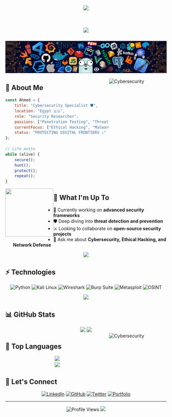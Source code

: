 <div align="center">
  <img src="https://capsule-render.vercel.app/api?type=waving&color=gradient&height=200&section=header&text=Hi,%20I'm%20Ahmed&fontSize=80&animation=fadeIn&fontAlignY=35" />
</div>

<h1 align="center">
  <img src="https://readme-typing-svg.herokuapp.com/?lines=SAY_MY_NAME!!;You GODDAMN RIGHT!;Cybersecurity+Specialist+🛡️;Ethical+Hacker+⚔️;Security+Researcher+🔍&center=true&size=30&width=450&height=50">
</h1>

<p align="center">
<img src="https://raw.githubusercontent.com/KevinPatel04/KevinPatel04/master/header.png">
</p>

<img align="right" height="180" width="180" alt="Cybersecurity" src="https://media.tenor.com/dpNNNGcG0B0AAAAi/sung-jin-woo-solo-leveling.gif"/>

## 💫 About Me
```javascript
const Ahmed = {
    title: "Cybersecurity Specialist 🛡️",
    location: "Egypt 🇪🇬",
    role: "Security Researcher",
    passions: ["Penetration Testing", "Threat Intelligence", "Network Security"],
    currentFocus: ["Ethical Hacking", "Malware Analysis", "Security Architecture"],
    status: "PROTECTING DIGITAL FRONTIERS ⚔️"
};

// Life motto
while (alive) {
    secure();
    hunt();
    protect();
    repeat();
}
```

<img align="left" height="150" width="150" src="https://raw.githubusercontent.com/CyrisXD/CyrisXD/master/assets/pac-man.gif"/>

## 🚀 What I'm Up To

- 🔐 Currently working on **advanced security frameworks**
- 🛡️ Deep diving into **threat detection and prevention**
- ⚔️ Looking to collaborate on **open-source security projects**
- 💬 Ask me about **Cybersecurity, Ethical Hacking, and Network Defense**

<div align="center">
  <img src="https://user-images.githubusercontent.com/73097560/115834477-dbab4500-a447-11eb-908a-139a6edaec5c.gif">
</div>

## ⚡ Technologies

<div align="center">

![Python](https://img.shields.io/badge/Python-3670A0?style=for-the-badge&logo=python&logoColor=ffdd54)
![Kali Linux](https://img.shields.io/badge/Kali_Linux-557C94?style=for-the-badge&logo=kali-linux&logoColor=white) 
![Wireshark](https://img.shields.io/badge/Wireshark-%231679A7.svg?style=for-the-badge&logo=wireshark&logoColor=white)
![Burp Suite](https://img.shields.io/badge/Burp_Suite-%23FF6F00.svg?style=for-the-badge&logo=burp-suite&logoColor=white)
![Metasploit](https://img.shields.io/badge/Metasploit-%23E34F26.svg?style=for-the-badge&logo=metasploit&logoColor=white)
![OSINT](https://img.shields.io/badge/OSINT-%2300599C.svg?style=for-the-badge&logo=osint&logoColor=white)

</div>

<div align="center">
  <img src="https://user-images.githubusercontent.com/73097560/115834477-dbab4500-a447-11eb-908a-139a6edaec5c.gif">
</div>

## 📊 GitHub Stats

<div align="center">
  <img src="https://github-readme-stats.vercel.app/api?username=Ahmed-Hammaad&theme=radical&hide_border=true&include_all_commits=true&count_private=true" />
  <img src="https://github-readme-streak-stats.herokuapp.com/?user=Ahmed-Hammaad&theme=radical&hide_border=true" />
</div>

<img align="right" alt="Cybersecurity" src="https://media.tenor.com/H2nPN3kDPBUAAAAi/sung-jin-woo.gif" width="180px" height="180px"/>

## 🌟 Top Languages

<div align="center">
  <img src="https://github-readme-stats.vercel.app/api/top-langs/?username=Ahmed-Hammaad&theme=radical&hide_border=true&include_all_commits=true&count_private=true&layout=compact" />
</div>

<div align="center">
  <img src="https://user-images.githubusercontent.com/73097560/115834477-dbab4500-a447-11eb-908a-139a6edaec5c.gif">
</div>


## 🤝 Let's Connect

<div align="center">
  
[![LinkedIn](https://img.shields.io/badge/LinkedIn-%230077B5.svg?style=for-the-badge&logo=linkedin&logoColor=white)](https://www.linkedin.com/in/ahmed-hammaad/)
[![GitHub](https://img.shields.io/badge/GitHub-%23121011.svg?style=for-the-badge&logo=github&logoColor=white)](https://github.com/Ahmed-Hammaad)
[![Twitter](https://img.shields.io/badge/Twitter-%231DA1F2.svg?style=for-the-badge&logo=Twitter&logoColor=white)](https://twitter.com/)
[![Portfolio](https://img.shields.io/badge/Portfolio-%23000000.svg?style=for-the-badge&logo=firefox&logoColor=#FF7139)](https://yourportfolio.com)

</div>

---
<div align="center">
  <img src="https://komarev.com/ghpvc/?username=Ahmed-Hammaad&label=Profile%20Views&color=blueviolet&style=for-the-badge" alt="Profile Views" />
  
<img src="https://raw.githubusercontent.com/Trilokia/Trilokia/379277808c61ef204768a61bbc5d25bc7798ccf1/bottom_header.svg" />
</div>
